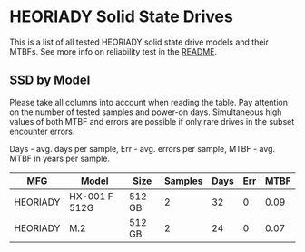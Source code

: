 HEORIADY Solid State Drives
===========================

This is a list of all tested HEORIADY solid state drive models and their MTBFs. See
more info on reliability test in the [README](https://github.com/linuxhw/SMART).

SSD by Model
------------

Please take all columns into account when reading the table. Pay attention on the
number of tested samples and power-on days. Simultaneous high values of both MTBF
and errors are possible if only rare drives in the subset encounter errors.

Days - avg. days per sample,
Err  - avg. errors per sample,
MTBF - avg. MTBF in years per sample.

| MFG       | Model              | Size   | Samples | Days  | Err   | MTBF |
|-----------|--------------------|--------|---------|-------|-------|------|
| HEORIADY  | HX-001 F 512G      | 512 GB | 2       | 32    | 0     | 0.09   |
| HEORIADY  | M.2                | 512 GB | 2       | 24    | 0     | 0.07   |
